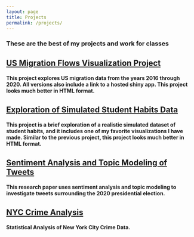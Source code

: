 ```yaml
---
layout: page
title: Projects
permalink: /projects/
---
```


### These are the best of my projects and work for classes


<h2><a href="/projects/436proj.html" target="_blank" rel="noopener noreferrer">US Migration Flows Visualization Project</a></h2>

#### This project explores US migration data from the years 2016 through 2020. All versions also include a link to a hosted shiny app. This project looks much better in HTML format.


<h2><a href="/projects/studyhabits.html" target="_blank" rel="noopener noreferrer">Exploration of Simulated Student Habits Data</a></h2>

#### This project is a brief exploration of a realistic simulated dataset of student habits, and it includes one of my favorite visualizations I have made. Similar to the previous project, this project looks much better in HTML format.


<h2><a href="/projects/2020tweets.html" target="_blank" rel="noopener noreferrer">Sentiment Analysis and Topic Modeling of Tweets</a></h2>

#### This research paper uses sentiment analysis and topic modeling to investigate tweets surrounding the 2020 presidential election.


<h2><a href="/projects/240proj.html" target="_blank" rel="noopener noreferrer">NYC Crime Analysis</a></h2>

#### Statistical Analysis of New York City Crime Data.